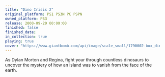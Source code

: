 ```yaml
---
title: "Dino Crisis 2"
original_platform: PS1 PS3N PC PSPN
owned_platform: PS3
release: 2000-09-29 00:00:00
finished: false
finished_date:
in_collection: true
playing: true
cover: "https://www.giantbomb.com/api/image/scale_small/1790002-box_dinocr2.png"
---
```


As Dylan Morton and Regina, fight your through countless dinosaurs to uncover the mystery of how an island was to vanish from the face of the earth.
